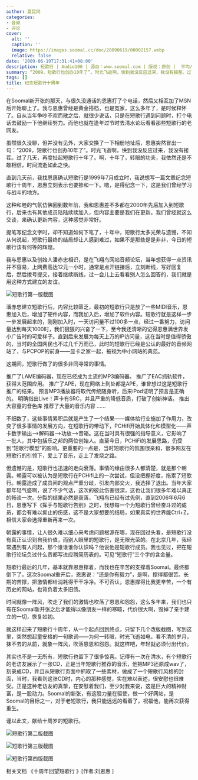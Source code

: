 ```yaml
---
author: 夏昆冈
categories:
- 音频
- 评论
cover:
  alt: ''
  caption: ''
  image: https://images.soomal.cc/doc/20090619/00002157.webp
  relative: false
date: '2009-06-19T17:31:41+08:00'
description: 短歌行 | Audio100 | 源自：www.soomal.com | 版权：原创 |  平均/总评分：10.00/190
summary: “2009，短歌行也创办10年了”。时光飞逝啊，快到我没反应过来，我没有接茬。过了几天，再度扯起短歌行十年了。啊，十年了，转眼的功夫，我依然还是不敢相信，时间流逝如此之快。直到几天前，我找恩惠确认短歌行是1999年7月成立时，我说想写一篇文章纪念短歌行十周年，恩惠立刻表示也要掺和一下。嗯，是得纪念一下，这是我们曾经学习与战斗的地方。
tags: []
title: 纪念短歌行十周年
---
```


在Soomal新开张的那天，与很久没通话的恩惠打了个电话，然后又相互加了MSN后开始聊上了。我与恩惠曾经是黄金搭档，也是冤家，这么多年了，是时候释怀了。自从当年争吵不欢而散之后，就很少说话，只是在短歌行遇到问题时，打个电话去鼓励一下他继续努力。而他也就在逢年过节时去清水论坛看看那些短歌行的老网友。



虽然很久没聊，但并没有见外，大家交换了一下相册地址后，恩惠突然冒出一句：“2009，短歌行也创办10年了”。时光飞逝啊，快到我没反应过来，我没有接茬。过了几天，再度扯起短歌行十年了。啊，十年了，转眼的功夫，我依然还是不敢相信，时间流逝如此之快。



直到几天前，我找恩惠确认短歌行是1999年7月成立时，我说想写一篇文章纪念短歌行十周年，恩惠立刻表示也要掺和一下。嗯，是得纪念一下，这是我们曾经学习与战斗的地方。



这种和睦的气氛仿佛回到数年前，我和恩惠差不多都在2000年先后加入到短歌行，后来也有其他成员陆陆续续加入，但内容主要是我们在更新。我们曾经就这么交谈，来确认更新内容，这种感觉非常好。



提笔写纪念文字时，却不知道如何下笔了，十年中，短歌行太多光荣与遗憾，不知从何说起，短歌行最终的结局却让人感到难过，如果不是那些是是非非，今日的短歌行该有何等的辉煌。



我与恩惠以及创始人潘赤忠相识，是在飞翔鸟网站音频论坛，当年想获得一点资讯并不容易，上网费高达12元一小时，通常是点开链接后，立刻断线，写好回复后，然后拨号提交，接着继续断线，过一会儿上去看看别人怎么回答的，我们就是用这种方式建立的友谊。



![短歌行第一版截图](https://images.soomal.cc/doc/20090619/00002154.webp)



潘赤忠建立短歌行后，内容比较匮乏，最初的短歌行只是放了一些MIDI音乐，恩惠加入后，增加了硬件内容，而我加入后，增加了软件内容。短歌行就是这样一步一步发展起来的，刚刚加入时，一天访问量不过100多一点，经过一番努力，访问量达到每天1000时，我们狠狠的兴奋了一下，至今我还清晰的记得恩惠满世界发小广告时的可爱样子。直到后来发展为每天上万的IP访问量，这在当时是值得骄傲的，当时的全国网民也不过几千万而已，此时的短歌行已经是公认的最好的音频网站了，与PCPOP的前身――显卡之家一起，被视为中小网站的典范。



这期间，短歌行做了的很多非同寻常的事情。



推广了LAME编码器，现在已经成为主流的MP3编码器。
推广了EAC抓轨软件，获得大范围应用。
推广了APE，现在网络上到处都是APE，谁曾想过这是短歌行推广的结果。
预言MP3播放器将取代传统随身听，后来iPod证明了预言是正确的。
明确指出Live！声卡有SRC，并且严重的降低音质，打破了创新神话。
推出大容量的音色库
推荐了大量的音乐内容
……



不细数了，这些事情累积后就是产生了一个结果――媒体给行业施加了作用力，改变了很多事情的发展方向，在短歌行的带动下，PCHifi开始具体化和模型化――声卡数字输出-->解码器-->功放-->音箱。这在当时具有很强的指导意义，它影响了一批人，其中包括乐之邦的两位创始人。直至今日，PCHiFi的发展思路，仍受到“短歌行模型”的影响。更重要的一点是，当时短歌行的氛围很亲和，很多网友在短歌行的引领下，爱上了音乐，走上了发烧之路。



但遗憾的是，短歌行也迅速的走向衰落。事情的缘由很多人都清楚，就是那个朝露。朝露可以被认为是短歌行在PCHifi上的一次尝试，但没把握好度，拖累了短歌行。朝露造成了成员间的观点严重分歧，引发内部交火，我选择了退出。当年大家都年轻气盛啊，说了不少气话，这次的彼此伤害很深，这也让我们很多年难以真正的畅谈一次。分裂的结果必然是衰落，飞翔鸟已经有过先例，直到2006年6月6日，恩惠写下《挥手与短歌行告别》之时，我想每一个为短歌行曾经奋斗过的成员，都会有难以抑止的伤感，这不是大家想要的结局，如果真实的世界能Ctrl+Z，相信大家会选择重新再来一次。



朝露的事情，让人很久难以细心来考虑问题根源在哪，现在回过头看，是短歌行没有真正认识到自我价值，而别人眼里的短歌行，是无限光荣的。在北京几年，我经常遇到有人问起，那个谁谁谁你认识吗？他说他是短歌行成员。我也见过，把在短歌行论坛负过什么责都写进应聘简历表的。可见“短歌行”三个字的含金量。



短歌行最后的几年，基本就靠恩惠撑着，而我也在辛苦的支撑着Soomal。最终都倒下了，这次Soomal重开后，恩惠说：“还是你有毅力”，是啊，撑得都很苦。长期的苦撑，把激情都给消耗得干干净净。不可否认，恩惠撑得比我更辛苦，一个有历史的网站，也背负着太多旧债。



时间就像一阵风，吹走了我们的激情也吹落了恩恩和怨怨，这么多年来，我们也只有在Soomal新开张之后才能得以像朋友一样的寒暄，代价很大啊，毁掉了亲手建立的一切，恢复如初。



就这样迎来了短歌行十周年，从一个起点回到终点，只留下几个改版截图，写到这里，突然想起童安格的一句歌词――为何一转眼，时光飞逝如电，看不清的岁月，抹不去的从前，就象一阵风，吹落恩恩和怨怨。就这样吧，年轻就必须付出代价。



其实也不是一无所有，短歌行也留下了很多惊喜。记得有一次在清水，有个短歌行的老访友展示了一张CD，正是当年短歌行推荐的音乐，他把MP3还原成wav了，刻录成CD，并且从短歌行页面中抓取了一些素材，做成了一个短歌行风格的封面，当时，我看到这张CD时，内心的那种感觉，实在难以表述，很安慰也很难受。正是这种老访友的真挚，在安慰着我们，至少对我来说，这是巨大的精神财富，是一股动力。Soomal的新张，有这股力量在驱使，做一个好网站，是Soomal的目标之一，对于老短歌行，我只能远远的看着了，祝福他，能再次获得重生。



谨以此文，献给十周岁的短歌行。



![短歌行第二版截图](https://images.soomal.cc/doc/20090619/00002155.webp)



![短歌行第三版截图](https://images.soomal.cc/doc/20090619/00002156.webp)



![短歌行第四版截图](https://images.soomal.cc/doc/20090619/00002157.webp)



相关文档
《十周年回望短歌行 》[作者:刘恩惠 ]